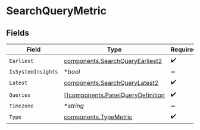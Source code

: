 # SearchQueryMetric


## Fields

| Field                                                                                | Type                                                                                 | Required                                                                             | Description                                                                          |
| ------------------------------------------------------------------------------------ | ------------------------------------------------------------------------------------ | ------------------------------------------------------------------------------------ | ------------------------------------------------------------------------------------ |
| `Earliest`                                                                           | [components.SearchQueryEarliest2](../../models/components/searchqueryearliest2.md)   | :heavy_check_mark:                                                                   | N/A                                                                                  |
| `IsSystemInsights`                                                                   | **bool*                                                                              | :heavy_minus_sign:                                                                   | N/A                                                                                  |
| `Latest`                                                                             | [components.SearchQueryLatest2](../../models/components/searchquerylatest2.md)       | :heavy_check_mark:                                                                   | N/A                                                                                  |
| `Queries`                                                                            | [][components.PanelQueryDefinition](../../models/components/panelquerydefinition.md) | :heavy_check_mark:                                                                   | N/A                                                                                  |
| `Timezone`                                                                           | **string*                                                                            | :heavy_minus_sign:                                                                   | N/A                                                                                  |
| `Type`                                                                               | [components.TypeMetric](../../models/components/typemetric.md)                       | :heavy_check_mark:                                                                   | N/A                                                                                  |